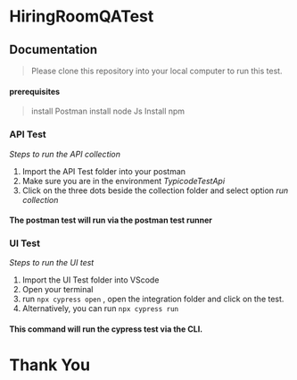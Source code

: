# HiringRoomQATest

## Documentation

> Please clone this repository into your local computer to run this test.

#### prerequisites

>install Postman
>install node Js
>Install npm 


### API Test
*Steps to run the API collection*
1. Import the API Test folder into your postman 
2. Make sure you are in the environment *TypicodeTestApi*
3. Click on the three dots beside the collection folder and select option *run collection*
#### The postman test will run via the postman test runner

### UI Test
*Steps to run the UI test*
1. Import the UI Test folder into VScode
2. Open your terminal
3. run `npx cypress open` , open the integration folder and click on the test.
4. Alternatively, you can run `npx cypress run`
#### This command will run the cypress test via the CLI. 

# Thank You
